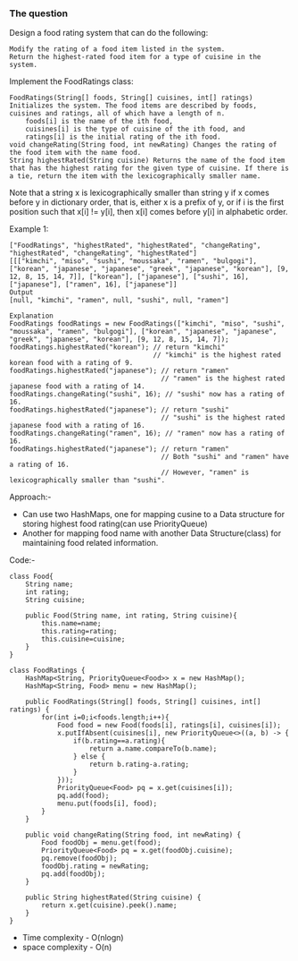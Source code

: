 ### The question

Design a food rating system that can do the following:

    Modify the rating of a food item listed in the system.
    Return the highest-rated food item for a type of cuisine in the system.

Implement the FoodRatings class:

    FoodRatings(String[] foods, String[] cuisines, int[] ratings) Initializes the system. The food items are described by foods, cuisines and ratings, all of which have a length of n.
        foods[i] is the name of the ith food,
        cuisines[i] is the type of cuisine of the ith food, and
        ratings[i] is the initial rating of the ith food.
    void changeRating(String food, int newRating) Changes the rating of the food item with the name food.
    String highestRated(String cuisine) Returns the name of the food item that has the highest rating for the given type of cuisine. If there is a tie, return the item with the lexicographically smaller name.

Note that a string x is lexicographically smaller than string y if x comes before y in dictionary order, that is, either x is a prefix of y, or if i is the first position such that x[i] != y[i], then x[i] comes before y[i] in alphabetic order.


Example 1:

```
["FoodRatings", "highestRated", "highestRated", "changeRating", "highestRated", "changeRating", "highestRated"]
[[["kimchi", "miso", "sushi", "moussaka", "ramen", "bulgogi"], ["korean", "japanese", "japanese", "greek", "japanese", "korean"], [9, 12, 8, 15, 14, 7]], ["korean"], ["japanese"], ["sushi", 16], ["japanese"], ["ramen", 16], ["japanese"]]
Output
[null, "kimchi", "ramen", null, "sushi", null, "ramen"]

Explanation
FoodRatings foodRatings = new FoodRatings(["kimchi", "miso", "sushi", "moussaka", "ramen", "bulgogi"], ["korean", "japanese", "japanese", "greek", "japanese", "korean"], [9, 12, 8, 15, 14, 7]);
foodRatings.highestRated("korean"); // return "kimchi"
                                    // "kimchi" is the highest rated korean food with a rating of 9.
foodRatings.highestRated("japanese"); // return "ramen"
                                      // "ramen" is the highest rated japanese food with a rating of 14.
foodRatings.changeRating("sushi", 16); // "sushi" now has a rating of 16.
foodRatings.highestRated("japanese"); // return "sushi"
                                      // "sushi" is the highest rated japanese food with a rating of 16.
foodRatings.changeRating("ramen", 16); // "ramen" now has a rating of 16.
foodRatings.highestRated("japanese"); // return "ramen"
                                      // Both "sushi" and "ramen" have a rating of 16.
                                      // However, "ramen" is lexicographically smaller than "sushi".
```

Approach:-
- Can use two HashMaps, one for mapping cusine to a Data structure for storing highest food rating(can use PriorityQueue)
- Another for mapping food name with another Data Structure(class) for maintaining food related information.

Code:-
```
class Food{
    String name; 
    int rating;
    String cuisine;
    
    public Food(String name, int rating, String cuisine){
        this.name=name;
        this.rating=rating;
        this.cuisine=cuisine;
    }
}

class FoodRatings {
    HashMap<String, PriorityQueue<Food>> x = new HashMap();
    HashMap<String, Food> menu = new HashMap();

    public FoodRatings(String[] foods, String[] cuisines, int[] ratings) {
        for(int i=0;i<foods.length;i++){
            Food food = new Food(foods[i], ratings[i], cuisines[i]);
            x.putIfAbsent(cuisines[i], new PriorityQueue<>((a, b) -> {
                if(b.rating==a.rating){
                    return a.name.compareTo(b.name);
                } else {
                    return b.rating-a.rating;
                }
            }));
            PriorityQueue<Food> pq = x.get(cuisines[i]);
            pq.add(food);
            menu.put(foods[i], food);
        }
    }
    
    public void changeRating(String food, int newRating) {
        Food foodObj = menu.get(food);
        PriorityQueue<Food> pq = x.get(foodObj.cuisine);
        pq.remove(foodObj);
        foodObj.rating = newRating;
        pq.add(foodObj);
    }
    
    public String highestRated(String cuisine) {
        return x.get(cuisine).peek().name;
    }
}
```

- Time complexity - O(nlogn)
- space complexity - O(n)
